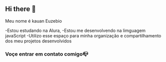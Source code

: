 ## Hi there 👋

Meu nome é kauan Euzebio 

-Estou estudando na Alura,
-Estou me desenvolvendo na limguagem javaScript
-Utilizo esse espaço para minha organização e compartilhamento dos meu projetos desenvolvidos 

### Voçe entrar em contato comigo📪

